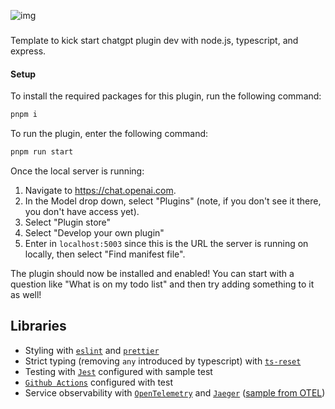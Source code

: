 ![img](https://github.com/happyren/plugins-quickstart-ts-express/assets/11085242/2baf9b3e-16d2-4bb5-b99b-8e8810df4ab5)

###

Template to kick start chatgpt plugin dev with node.js, typescript, and express.

#### Setup

To install the required packages for this plugin, run the following command:

```bash
pnpm i
```

To run the plugin, enter the following command:

```bash
pnpm run start
```

Once the local server is running:

1. Navigate to https://chat.openai.com. 
2. In the Model drop down, select "Plugins" (note, if you don't see it there, you don't have access yet).
3. Select "Plugin store"
4. Select "Develop your own plugin"
5. Enter in `localhost:5003` since this is the URL the server is running on locally, then select "Find manifest file".

The plugin should now be installed and enabled! You can start with a question like "What is on my todo list" and then try adding something to it as well! 

## Libraries

- Styling with [`eslint`](https://eslint.org/) and [`prettier`](https://prettier.io/)
- Strict typing (removing `any` introduced by typescript) with [`ts-reset`](https://github.com/total-typescript/ts-reset)
- Testing with [`Jest`](https://jestjs.io/docs/25.x/getting-started) configured with sample test
- [`Github Actions`](https://docs.github.com/en/actions) configured with test
- Service observability with [`OpenTelemetry`](https://opentelemetry.io/) and [`Jaeger`](https://www.jaegertracing.io/download/) ([sample from OTEL](https://opentelemetry.io/docs/instrumentation/js/exporters/))
